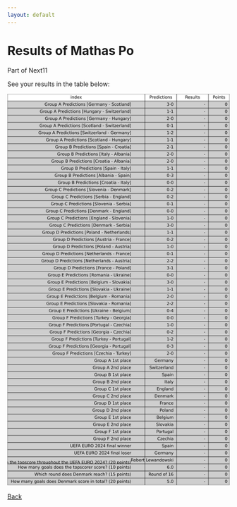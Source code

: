 ```yaml
---
layout: default
---
```


# Results of Mathas Po 
    
Part of Next11
    
See your results in the table below:
    
![Mathas Po](./user_plots/Mathas_Po.svg?raw=true)

[Back](https://christianbanggribsvad.github.io/em_spillet.github.io/)